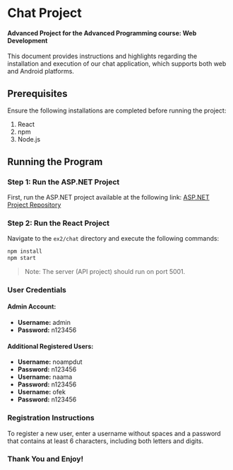 
# Chat Project

#### Advanced Project for the Advanced Programming course: Web Development

This document provides instructions and highlights regarding the installation and execution of our chat application, which supports both web and Android platforms.

## Prerequisites
Ensure the following installations are completed before running the project:

1. React
2. npm
3. Node.js

## Running the Program

### Step 1: Run the ASP.NET Project
First, run the ASP.NET project available at the following link:
[ASP.NET Project Repository](https://github.com/lilachlacham/Advanced-Programming-ex2-ASP.NET)

### Step 2: Run the React Project
Navigate to the `ex2/chat` directory and execute the following commands:

```bash
npm install
npm start
```

> Note: The server (API project) should run on port 5001.

### User Credentials

#### Admin Account:
- **Username:** admin
- **Password:** n123456

#### Additional Registered Users:
- **Username:** noampdut
- **Password:** n123456
- **Username:** naama
- **Password:** n123456
- **Username:** ofek
- **Password:** n123456

### Registration Instructions
To register a new user, enter a username without spaces and a password that contains at least 6 characters, including both letters and digits.

### Thank You and Enjoy!
